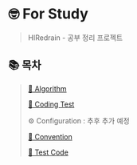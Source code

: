 # 🤓 For Study
> HIRedrain - 공부 정리 프로젝트


## 📚 목차
> [🧠 Algorithm](https://github.com/HIRedrain/For_Study/tree/main/src/main/kotlin/for_study/algorithm)
> 
> [🎯 Coding Test](https://github.com/HIRedrain/For_Study/tree/main/src/main/kotlin/for_study/coding_test)
> 
> ⚙️ Configuration : 추후 추가 예정
> 
> [📄 Convention](https://github.com/HIRedrain/For_Study/blob/main/Convention.txt)
> 
> [🧪 Test Code](https://github.com/HIRedrain/For_Study/tree/main/src/test/kotlin/for_study)




